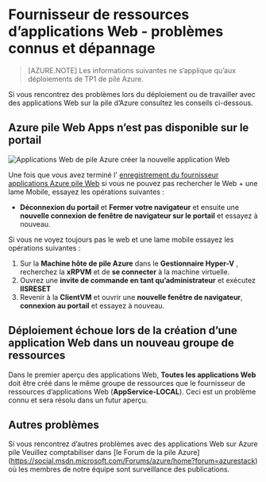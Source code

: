 <properties
    pageTitle="Web Apps sur Azure pile - problèmes connus et dépannage | Microsoft Azure"
    description="Instructions détaillées pour déployer des applications Web dans une pile d’Azure"
    services="azure-stack"
    documentationCenter=""
    authors="apwestgarth"
    manager="stefsch"
    editor=""/>

<tags
    ms.service="azure-stack"
    ms.workload="app-service"
    ms.tgt_pltfrm="na"
    ms.devlang="na"
    ms.topic="article"
    ms.date="09/26/2016"
    ms.author="anwestg"/>
    
# <a name="web-apps-resource-provider---known-issues-and-troubleshooting"></a>Fournisseur de ressources d’applications Web - problèmes connus et dépannage

> [AZURE.NOTE] Les informations suivantes ne s’applique qu’aux déploiements de TP1 de pile Azure.

Si vous rencontrez des problèmes lors du déploiement ou de travailler avec des applications Web sur la pile d’Azure consultez les conseils ci-dessous.

## <a name="azure-stack-web-apps-not-available-in-the-portal"></a>Azure pile Web Apps n’est pas disponible sur le portail

![Applications Web de pile Azure créer la nouvelle application Web][1]

Une fois que vous avez terminé l' [enregistrement du fournisseur applications Azure pile Web](azure-stack-webapps-deploy.md#register-the-newly-deployed-azure-stack-web-apps-provider-with-arm) si vous ne pouvez pas rechercher le Web + une lame Mobile, essayez les opérations suivantes :
* **Déconnexion du portail** et **Fermer votre navigateur** et ensuite une **nouvelle connexion de fenêtre de navigateur sur le portail** et essayez à nouveau.

Si vous ne voyez toujours pas le web et une lame mobile essayez les opérations suivantes :

1.  Sur la **Machine hôte de pile Azure** dans le **Gestionnaire Hyper-V** , recherchez la **xRPVM** et de **se connecter** à la machine virtuelle.
2.  Ouvrez une **invite de commande en tant qu’administrateur** et exécutez **IISRESET**
3.  Revenir à la **ClientVM** et ouvrir une **nouvelle fenêtre de navigateur**, **connexion au portail** et essayez à nouveau.

## <a name="deployment-fails-when-creating-a-web-app-in-a-new-resource-group"></a>Déploiement échoue lors de la création d’une application Web dans un nouveau groupe de ressources

Dans le premier aperçu des applications Web, **Toutes les applications Web** doit être créé dans le même groupe de ressources que le fournisseur de ressources d’applications Web (**AppService-LOCAL**).  Ceci est un problème connu et sera résolu dans un futur aperçu.

## <a name="other-issues"></a>Autres problèmes

Si vous rencontrez d’autres problèmes avec des applications Web sur Azure pile Veuillez comptabiliser dans [le Forum de la pile Azure] (https://social.msdn.microsoft.com/Forums/azure/home?forum=azurestack) où les membres de notre équipe sont surveillance des publications.


<!--Image references-->
[1]: ./media/azure-stack-webapps-troubleshoot-known-issues/NewWebandMobile.png



<!--Links-->
[Azure_Stack_App_Service_preview_installer]: http://go.microsoft.com/fwlink/?LinkID=717531
[WebAppsDeployment]: http://go.microsoft.com/fwlink/?LinkId=723982
[AppServiceHelperScripts]: http://go.microsoft.com/fwlink/?LinkId=733525
